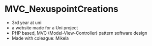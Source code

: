 # MVC_NexuspointCreations

- 3rd year at uni 
- a website made for a Uni project 
- PHP based, MVC (Model-View-Controller) pattern software design
- Made with coleague: Mikela
